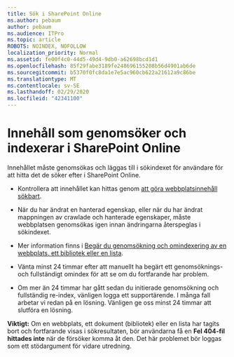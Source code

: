 ```yaml
---
title: Sök i SharePoint Online
ms.author: pebaum
author: pebaum
ms.audience: ITPro
ms.topic: article
ROBOTS: NOINDEX, NOFOLLOW
localization_priority: Normal
ms.assetid: fe00f4c0-44d5-49d4-9db0-a62698bcd1d1
ms.openlocfilehash: 85f29fabe3189fe248696155208b56d4901ab6de
ms.sourcegitcommit: b5370f0fc8da1e7e5ac960cb622a21612a9c86be
ms.translationtype: MT
ms.contentlocale: sv-SE
ms.lasthandoff: 02/29/2020
ms.locfileid: "42341100"
---
```

# <a name="content-crawling-and-indexing-in-sharepoint-online"></a>Innehåll som genomsöker och indexerar i SharePoint Online

Innehållet måste genomsökas och läggas till i sökindexet för användare för att hitta det de söker efter i SharePoint Online.

- Kontrollera att innehållet kan hittas genom [att göra webbplatsinnehåll sökbart](https://docs.microsoft.com/sharepoint/make-site-content-searchable).

- När du har ändrat en hanterad egenskap, eller när du har ändrat mappningen av crawlade och hanterade egenskaper, måste webbplatsen genomsökas igen innan ändringarna återspeglas i sökindexet.

- Mer information finns i [Begär du genomsökning och omindexering av en webbplats, ett bibliotek eller en lista](https://docs.microsoft.com/sharepoint/crawl-site-content).

- Vänta minst 24 timmar efter att manuellt ha begärt ett genomsöknings- och fullständigt omindex för att se om du fortfarande har problem.

- Om mer än 24 timmar har gått sedan du initierade genomsökning och fullständig re-index, vänligen logga ett supportärende. I många fall arbetar vi redan på en lösning. Vänligen ge oss minst 24 timmar att slutföra en lösning.

**Viktigt:** Om en webbplats, ett dokument (bibliotek) eller en lista har tagits bort och fortfarande visas i sökresultaten, bör användarna få en **Fel 404-fil hittades inte** när de försöker komma åt den. Det här problemet bör loggas som ett stödargument för vidare utredning.



